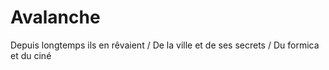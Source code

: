 # Avalanche
Depuis longtemps ils en rêvaient / De la ville et de ses secrets / Du formica et du ciné
